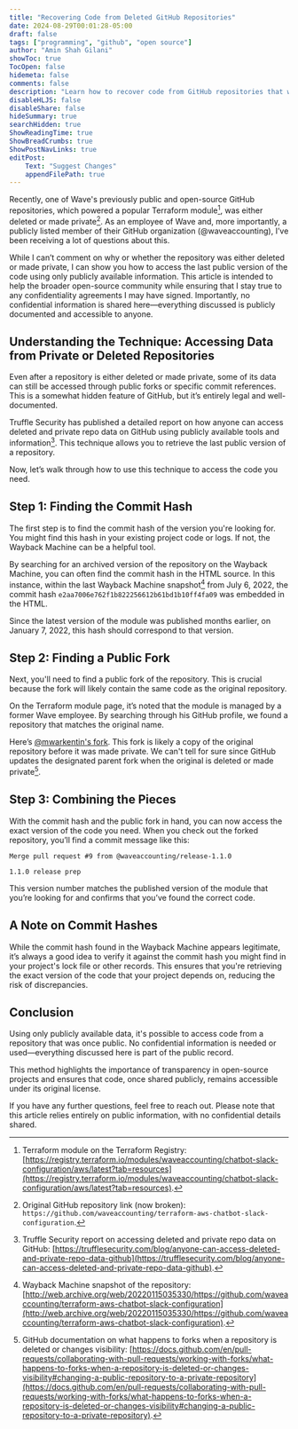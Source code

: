 ```yaml
---
title: "Recovering Code from Deleted GitHub Repositories"
date: 2024-08-29T00:01:28-05:00
draft: false
tags: ["programming", "github", "open source"]
author: "Amin Shah Gilani"
showToc: true
TocOpen: false
hidemeta: false
comments: false
description: "Learn how to recover code from GitHub repositories that were once public and open source using publicly documented techniques."
disableHLJS: false
disableShare: false
hideSummary: true
searchHidden: true
ShowReadingTime: true
ShowBreadCrumbs: true
ShowPostNavLinks: true
editPost:
    Text: "Suggest Changes"
    appendFilePath: true
---
```




Recently, one of Wave's previously public and open-source GitHub repositories, which powered a popular Terraform module[^1], was either deleted or made private[^2]. As an employee of Wave and, more importantly, a publicly listed member of their GitHub organization (@waveaccounting), I’ve been receiving a lot of questions about this.

While I can’t comment on why or whether the repository was either deleted or made private, I can show you how to access the last public version of the code using only publicly available information. This article is intended to help the broader open-source community while ensuring that I stay true to any confidentiality agreements I may have signed. Importantly, no confidential information is shared here—everything discussed is publicly documented and accessible to anyone.

## Understanding the Technique: Accessing Data from Private or Deleted Repositories

Even after a repository is either deleted or made private, some of its data can still be accessed through public forks or specific commit references. This is a somewhat hidden feature of GitHub, but it’s entirely legal and well-documented.

Truffle Security has published a detailed report on how anyone can access deleted and private repo data on GitHub using publicly available tools and information[^3]. This technique allows you to retrieve the last public version of a repository.

Now, let’s walk through how to use this technique to access the code you need.

## Step 1: Finding the Commit Hash

The first step is to find the commit hash of the version you're looking for. You might find this hash in your existing project code or logs. If not, the Wayback Machine can be a helpful tool.

By searching for an archived version of the repository on the Wayback Machine, you can often find the commit hash in the HTML source. In this instance, within the last Wayback Machine snapshot[^4] from July 6, 2022, the commit hash `e2aa7006e762f1b822256612b61bd1b10ff4fa09` was embedded in the HTML.

Since the latest version of the module was published months earlier, on January 7, 2022, this hash should correspond to that version.

## Step 2: Finding a Public Fork

Next, you'll need to find a public fork of the repository. This is crucial because the fork will likely contain the same code as the original repository.

On the Terraform module page, it’s noted that the module is managed by a former Wave employee. By searching through his GitHub profile, we found a repository that matches the original name.

Here’s [@mwarkentin's fork](https://github.com/mwarkentin/terraform-aws-chatbot-slack-configuration). This fork is likely a copy of the original repository before it was made private. We can't tell for sure since GitHub updates the designated parent fork when the original is deleted or made private[^5].

## Step 3: Combining the Pieces

With the commit hash and the public fork in hand, you can now access the exact version of the code you need. When you check out the forked repository, you’ll find a commit message like this:

```
Merge pull request #9 from @waveaccounting/release-1.1.0

1.1.0 release prep
```

This version number matches the published version of the module that you’re looking for and confirms that you’ve found the correct code.

## A Note on Commit Hashes

While the commit hash found in the Wayback Machine appears legitimate, it’s always a good idea to verify it against the commit hash you might find in your project's lock file or other records. This ensures that you're retrieving the exact version of the code that your project depends on, reducing the risk of discrepancies.

## Conclusion

Using only publicly available data, it's possible to access code from a repository that was once public. No confidential information is needed or used—everything discussed here is part of the public record.

This method highlights the importance of transparency in open-source projects and ensures that code, once shared publicly, remains accessible under its original license.

If you have any further questions, feel free to reach out. Please note that this article relies entirely on public information, with no confidential details shared.


[^1]: Terraform module on the Terraform Registry: [https://registry.terraform.io/modules/waveaccounting/chatbot-slack-configuration/aws/latest?tab=resources](https://registry.terraform.io/modules/waveaccounting/chatbot-slack-configuration/aws/latest?tab=resources).
[^2]: Original GitHub repository link (now broken): `https://github.com/waveaccounting/terraform-aws-chatbot-slack-configuration`.
[^3]: Truffle Security report on accessing deleted and private repo data on GitHub: [https://trufflesecurity.com/blog/anyone-can-access-deleted-and-private-repo-data-github](https://trufflesecurity.com/blog/anyone-can-access-deleted-and-private-repo-data-github).
[^4]: Wayback Machine snapshot of the repository: [http://web.archive.org/web/20220115035330/https://github.com/waveaccounting/terraform-aws-chatbot-slack-configuration](http://web.archive.org/web/20220115035330/https://github.com/waveaccounting/terraform-aws-chatbot-slack-configuration).
[^5]: GitHub documentation on what happens to forks when a repository is deleted or changes visibility: [https://docs.github.com/en/pull-requests/collaborating-with-pull-requests/working-with-forks/what-happens-to-forks-when-a-repository-is-deleted-or-changes-visibility#changing-a-public-repository-to-a-private-repository](https://docs.github.com/en/pull-requests/collaborating-with-pull-requests/working-with-forks/what-happens-to-forks-when-a-repository-is-deleted-or-changes-visibility#changing-a-public-repository-to-a-private-repository).
